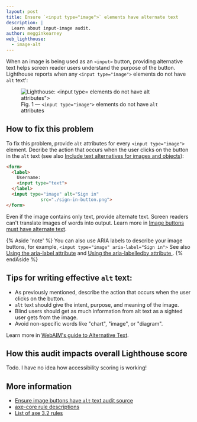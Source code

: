 ```yaml
---
layout: post
title: Ensure `<input type="image">` elements have alternate text
description: |
  Learn about input-image audit.
author: megginkearney
web_lighthouse:
  - image-alt
---
```


When an image is being used as an `<input>` button,
providing alternative text helps screen reader users understand the purpose of the button.
Lighthouse reports when any `<input type="image">` elements do not have `alt` text':

<figure class="w-figure">
  <img class="w-screenshot w-screenshot--filled" src="input-image.png" alt="Lighthouse: <input type="image"> elements do not have alt attributes">
  <figcaption class="w-figcaption">
    Fig. 1 — <code>&lt;input type="image"></code> elements do not have <code>alt</code> attributes
  </figcaption>
</figure>


## How to fix this problem

To fix this problem,
provide `alt` attributes for every `<input type="image">` element.
Decribe the action that occurs when the user clicks on the button
in the `alt` text
(see also [Include text alternatives for images and objects](/accessible/labels-and-text-alternatives#include-text-alternatives-for-images-and-objects)):

```html
<form>
  <label>
    Username:
    <input type="text">
  </label>
  <input type="image" alt="Sign in"
             src="./sign-in-button.png">
</form>
```

Even if the image contains only text, provide alternate text.
Screen readers can't translate images of words into output.
Learn more in [Image buttons must have alternate text](https://dequeuniversity.com/rules/axe/3.2/input-image-alt).

{% Aside 'note' %}
You can also use ARIA labels to describe your image buttons,
for example,
`<input type="image" aria-label="Sign in">`
See also
[Using the aria-label attribute](https://developer.mozilla.org/en-US/docs/Web/Accessibility/ARIA/ARIA_Techniques/Using_the_aria-label_attribute) and
[Using the aria-labelledby attribute
](https://developer.mozilla.org/en-US/docs/Web/Accessibility/ARIA/ARIA_Techniques/Using_the_aria-labelledby_attribute).
{% endAside %}

## Tips for writing effective `alt` text:

- As previously mentioned, describe the action that occurs when the user clicks on the button.
- `alt` text should give the intent, purpose, and meaning of the image.
- Blind users should get as much information from alt text as a sighted user gets from the image.
- Avoid non-specific words like "chart", "image", or "diagram".

Learn more in
[WebAIM's guide to Alternative Text](https://webaim.org/techniques/alttext/).

## How this audit impacts overall Lighthouse score

Todo. I have no idea how accessibility scoring is working!

## More information

- [Ensure image buttons have `alt` text audit source](https://github.com/GoogleChrome/lighthouse/blob/master/lighthouse-core/audits/accessibility/input-image-alt.js)
- [axe-core rule descriptions](https://github.com/dequelabs/axe-core/blob/develop/doc/rule-descriptions.md)
- [List of axe 3.2 rules](https://dequeuniversity.com/rules/axe/3.2)